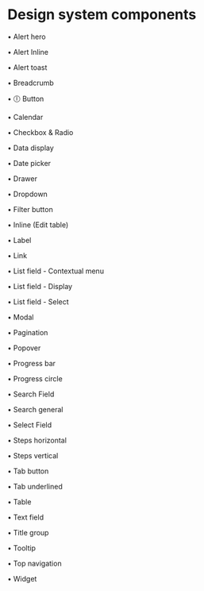 # Design system components

• Alert hero

• Alert Inline

• Alert toast

• Breadcrumb

• 🕕 Button

• Calendar

• Checkbox & Radio

• Data display

• Date picker

• Drawer

• Dropdown

• Filter button

• Inline (Edit table)

• Label

• Link

• List field - Contextual menu

• List field - Display

• List field - Select

• Modal

• Pagination

• Popover

• Progress bar

• Progress circle

• Search Field

• Search general

• Select Field

• Steps horizontal

• Steps vertical

• Tab button

• Tab underlined

• Table

• Text field

• Title group

• Tooltip

• Top navigation

• Widget
